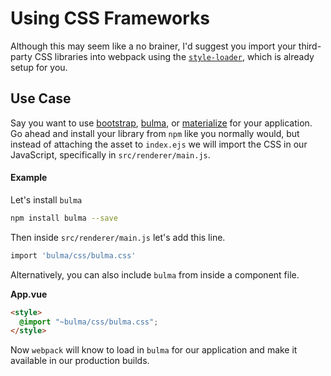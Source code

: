 # Using CSS Frameworks

Although this may seem like a no brainer, I'd suggest you import your third-party CSS libraries into webpack using the [`style-loader`](https://github.com/webpack/style-loader), which is already setup for you.

## Use Case

Say you want to use [bootstrap](http://getbootstrap.com/), [bulma](http://bulma.io/), or [materialize](http://materializecss.com/) for your application. Go ahead and install your library from `npm` like you normally would, but instead of attaching the asset to `index.ejs` we will import the CSS in our JavaScript, specifically in `src/renderer/main.js`.

#### Example

Let's install `bulma`

```bash
npm install bulma --save
```

Then inside `src/renderer/main.js` let's add this line.

```bash
import 'bulma/css/bulma.css'
```

Alternatively, you can also include `bulma` from inside a component file.

**App.vue**

```html
<style>
  @import "~bulma/css/bulma.css";
</style>
```

Now `webpack` will know to load in `bulma` for our application and make it available in our production builds.

